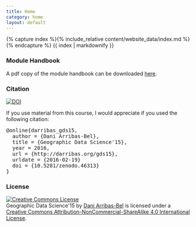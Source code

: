 ```yaml
---
title: Home
category: home
layout: default
---
```


{% capture index %}{% include_relative content/website_data/index.md %}{% endcapture %}
{{ index | markdownify }}

### Module Handbook

A pdf copy of the module handbook can be downloaded
[here](content/handbook/handbook.pdf).

### Citation

[![DOI](https://zenodo.org/badge/doi/10.5281/zenodo.46313.svg)](http://dx.doi.org/10.5281/zenodo.46313)

If you use material from this course, I would appreciate if you used the
following citation:

<pre>
@online{darribas_gds15,
  author = {Dani Arribas-Bel},
  title = {Geographic Data Science'15},
  year = 2016,
  url = {http://darribas.org/gds15},
  urldate = {2016-02-19}
  doi = {10.5281/zenodo.46313}
}
</pre>

### License

<a rel="license" href="http://creativecommons.org/licenses/by-nc-sa/4.0/"><img alt="Creative Commons License" style="border-width:0" src="https://i.creativecommons.org/l/by-nc-sa/4.0/88x31.png" /></a><br /><span xmlns:dct="http://purl.org/dc/terms/" property="dct:title">Geographic Data Science'15</span> by <a xmlns:cc="http://creativecommons.org/ns#" href="http://darribas.org" property="cc:attributionName" rel="cc:attributionURL">Dani Arribas-Bel</a> is licensed under a <a rel="license" href="http://creativecommons.org/licenses/by-nc-sa/4.0/">Creative Commons Attribution-NonCommercial-ShareAlike 4.0 International License</a>.
